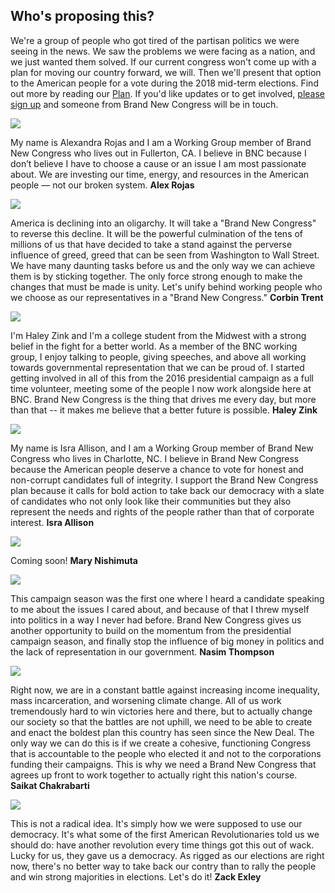 ## Who's proposing this?

We're a group of people who got tired of the partisan politics we were seeing in the news. We saw the problems we were facing as a nation, and we just wanted them solved. If our current congress won't come up with a plan for moving our country forward, we will. Then we'll present that option to the American people for a vote during the 2018 mid-term elections. Find out more by reading our [Plan](/plan). If you'd like updates or to get involved, [please sign up](/home#sign-up) and someone from Brand New Congress will be in touch. 

<a name="alex_rojas"></a>
<div class="col-lg-3 col-sm-12 col-xs-12">
    <img src="/static-assets/img/endorsers/alex_rojas.jpg" class="thumbnail img-responsive">
</div>
<div class="col-lg-8 col-sm-12 col-xs-12">
    <p>My name is Alexandra Rojas and I am a Working Group member of Brand New Congress who lives out in Fullerton, CA. I believe in BNC because I don’t believe I have to choose a cause or an issue I am most passionate about. We are investing our time, energy, and resources in the American people — not our broken system. <b>Alex Rojas</b></p>
</div>
<div class="clearfix"></div>

<a name="corbin_trent"></a>
<div class="col-lg-3 col-sm-12 col-xs-12">
    <img src="/static-assets/img/endorsers/corbin_trent.jpg" class="thumbnail img-responsive">
</div>
<div class="col-lg-8 col-sm-12 col-xs-12">
    <p>America is declining into an oligarchy. It will take a "Brand New Congress" to reverse this decline. It will be the powerful culmination of the tens of millions of us that have decided to take a stand against the perverse influence of greed, greed that can be seen from Washington to Wall Street. We have many daunting tasks before us and the only way we can achieve them is by sticking together. The only force strong enough to make the changes that must be made is unity. Let's unify behind working people who we choose as our representatives in a "Brand New Congress." <b>Corbin Trent</b></p>
</div>
<div class="clearfix"></div>

<a name="haley_zink"></a>
<div class="col-lg-3 col-sm-12 col-xs-12">
   <img src="/static-assets/img/endorsers/haley_zink.jpg" class="thumbnail img-responsive">
</div>
<div class="col-lg-8 col-sm-12 col-xs-12">
    <p>I'm Haley Zink and I'm a college student from the Midwest with a strong belief in the fight for a better world. As a member of the BNC working group, I enjoy talking to people, giving speeches, and above all working towards governmental representation that we can be proud of. I started getting involved in all of this from the 2016 presidential campaign as a full time volunteer, meeting some of the people I now work alongside here at BNC. Brand New Congress is the thing that drives me every day, but more than that -- it makes me believe that a better future is possible. <b>Haley Zink</b></p>
</div>
<div class="clearfix"></div>

<a name="isra_allison"></a>
<div class="col-lg-3 col-sm-12 col-xs-12">
   <img src="/static-assets/img/endorsers/isra_allison.jpg" class="thumbnail img-responsive">
</div>
<div class="col-lg-8 col-sm-12 col-xs-12">
    <p>My name is Isra Allison, and I am a Working Group member of Brand New Congress who lives in Charlotte, NC. I believe in Brand New Congress because the American people deserve a chance to vote for honest and non-corrupt candidates full of integrity. I support the Brand New Congress plan because it calls for bold action to take back our democracy with a slate of candidates who not only look like their communities but they also represent the needs and rights of the people rather than that of corporate interest.  <b>Isra Allison</b></p>
</div>
<div class="clearfix"></div>

<a name="mary_nishimuta"></a>
<div class="col-lg-3 col-sm-12 col-xs-12">
    <img src="/static-assets/img/endorsers/mary_nishimuta.jpg" class="thumbnail img-responsive">
</div>
<div class="col-lg-8 col-sm-12 col-xs-12">
    <p>Coming soon! <b>Mary Nishimuta</b></p>
</div>
<div class="clearfix"></div>

<a name="Nasim Thompson"></a>
<div class="col-lg-3 col-sm-12 col-xs-12">
    <img src="/static-assets/img/endorsers/nasim_thompson.jpg" class="thumbnail img-responsive">
</div>
<div class="col-lg-8 col-sm-12 col-xs-12">
    <p>This campaign season was the first one where I heard a candidate speaking to me about the issues I cared about, and because of that I threw myself into politics in a way I never had before. Brand New Congress gives us another opportunity to build on the momentum from the presidential campaign season, and finally stop the influence of big money in politics and the lack of representation in our government. <b>Nasim Thompson</b></p>
</div>
<div class="clearfix"></div>

<a name="saikat_chakrabarti"></a>
<div class="col-lg-3 col-sm-12 col-xs-12">
    <img src="/static-assets/img/endorsers/saikat_chakrabarti.jpg" class="thumbnail img-responsive">
</div>
<div class="col-lg-8 col-sm-12 col-xs-12">
    <p>Right now, we are in a constant battle against increasing income inequality, mass incarceration, and worsening climate change. All of us work tremendously hard to win victories here and there, but to actually change our society so that the battles are not uphill, we need to be able to create and enact the boldest plan this country has seen since the New Deal. The only way we can do this is if we create a cohesive, functioning Congress that is accountable to the people who elected it and not to the corporations funding their campaigns. This is why we need a Brand New Congress that agrees up front to work together to actually right this nation's course. <b>Saikat Chakrabarti</b></p>
</div>
<div class="clearfix"></div>

<a name="zack_exley"></a>
<div class="col-lg-3 col-sm-12 col-xs-12">
    <img src="/static-assets/img/endorsers/zack_exley.jpg" class="thumbnail img-responsive">
</div>
<div class="col-lg-8 col-sm-12 col-xs-12">
    <p>This is not a radical idea. It's simply how we were supposed to use our democracy. It's what some of the first American Revolutionaries told us we should do: have another revolution every time things got this out of wack. Lucky for us, they gave us a democracy. As rigged as our elections are right now, there's no better way to take back our contry than to rally the people and win strong majorities in elections. Let's do it! <b>Zack Exley</b></p>
</div>
<div class="clearfix"></div>
